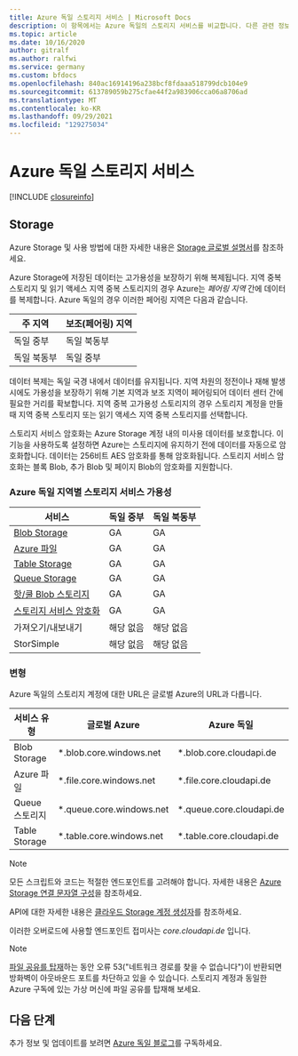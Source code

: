 ```yaml
---
title: Azure 독일 스토리지 서비스 | Microsoft Docs
description: 이 항목에서는 Azure 독일의 스토리지 서비스를 비교합니다. 다른 관련 정보도 찾을 수 있습니다.
ms.topic: article
ms.date: 10/16/2020
author: gitralf
ms.author: ralfwi
ms.service: germany
ms.custom: bfdocs
ms.openlocfilehash: 840ac16914196a238bcf8fdaaa518799dcb104e9
ms.sourcegitcommit: 613789059b275cfae44f2a983906cca06a8706ad
ms.translationtype: MT
ms.contentlocale: ko-KR
ms.lasthandoff: 09/29/2021
ms.locfileid: "129275034"
---
```

# <a name="azure-germany-storage-services"></a>Azure 독일 스토리지 서비스

[!INCLUDE [closureinfo](../../includes/germany-closure-info.md)]

## <a name="storage"></a>Storage
Azure Storage 및 사용 방법에 대한 자세한 내용은 [Storage 글로벌 설명서](../storage/index.yml)를 참조하세요.

Azure Storage에 저장된 데이터는 고가용성을 보장하기 위해 복제됩니다. 지역 중복 스토리지 및 읽기 액세스 지역 중복 스토리지의 경우 Azure는 *페어링 지역* 간에 데이터를 복제합니다. Azure 독일의 경우 이러한 페어링 지역은 다음과 같습니다.

| 주 지역 | 보조(페어링) 지역 |
| --- | --- |
| 독일 중부 | 독일 북동부 |
| 독일 북동부 | 독일 중부 |

데이터 복제는 독일 국경 내에서 데이터를 유지됩니다. 지역 차원의 정전이나 재해 발생 시에도 가용성을 보장하기 위해 기본 지역과 보조 지역이 페어링되어 데이터 센터 간에 필요한 거리를 확보합니다. 지역 중복 고가용성 스토리지의 경우 스토리지 계정을 만들 때 지역 중복 스토리지 또는 읽기 액세스 지역 중복 스토리지를 선택합니다.  

스토리지 서비스 암호화는 Azure Storage 계정 내의 미사용 데이터를 보호합니다. 이 기능을 사용하도록 설정하면 Azure는 스토리지에 유지하기 전에 데이터를 자동으로 암호화합니다. 데이터는 256비트 AES 암호화를 통해 암호화됩니다. 스토리지 서비스 암호화는 블록 Blob, 추가 Blob 및 페이지 Blob의 암호화를 지원합니다.

### <a name="storage-service-availability-by-azure-germany-region"></a>Azure 독일 지역별 스토리지 서비스 가용성

| 서비스 | 독일 중부 | 독일 북동부 |
| --- | --- | --- |
| [Blob Storage](../storage/common/storage-introduction.md#blob-storage) |GA |GA |
| [Azure 파일](../storage/common/storage-introduction.md#azure-files) | GA | GA |
| [Table Storage](../storage/common/storage-introduction.md#table-storage) |GA  |GA |
| [Queue Storage](../storage/common/storage-introduction.md#queue-storage) |GA | GA |
| [핫/쿨 Blob 스토리지](../storage/blobs/access-tiers-overview.md) |GA |GA |
| [스토리지 서비스 암호화](../storage/common/storage-service-encryption.md) |GA |GA |
| 가져오기/내보내기 |해당 없음 |해당 없음 |
| StorSimple |해당 없음 |해당 없음 |

### <a name="variations"></a>변형
Azure 독일의 스토리지 계정에 대한 URL은 글로벌 Azure의 URL과 다릅니다.

| 서비스 유형 | 글로벌 Azure | Azure 독일 |
| --- | --- | --- |
| Blob Storage | *.blob.core.windows.net | *.blob.core.cloudapi.de |
| Azure 파일 | *.file.core.windows.net | *.file.core.cloudapi.de | 
| Queue 스토리지 | *.queue.core.windows.net | *.queue.core.cloudapi.de |
| Table Storage | *.table.core.windows.net | *.table.core.cloudapi.de |

> [!NOTE]
> 모든 스크립트와 코드는 적절한 엔드포인트를 고려해야 합니다. 자세한 내용은 [Azure Storage 연결 문자열 구성](../storage/common/storage-configure-connection-string.md)을 참조하세요. 
>
>

API에 대한 자세한 내용은 [클라우드 Storage 계정 생성자](/dotnet/api/microsoft.azure.cosmos.table.cloudstorageaccount.-ctor)를 참조하세요.

이러한 오버로드에 사용할 엔드포인트 접미사는 *core.cloudapi.de* 입니다.

> [!NOTE]
> [파일 공유를 탑재](../storage/files/storage-dotnet-how-to-use-files.md)하는 동안 오류 53("네트워크 경로를 찾을 수 없습니다")이 반환되면 방화벽이 아웃바운드 포트를 차단하고 있을 수 있습니다. 스토리지 계정과 동일한 Azure 구독에 있는 가상 머신에 파일 공유를 탑재해 보세요.
>
>


## <a name="next-steps"></a>다음 단계
추가 정보 및 업데이트를 보려면 [Azure 독일 블로그](/archive/blogs/azuregermany/)를 구독하세요.
